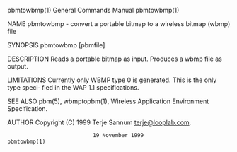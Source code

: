 pbmtowbmp(1)               General Commands Manual               pbmtowbmp(1)

NAME
       pbmtowbmp - convert a portable bitmap to a wireless bitmap (wbmp) file

SYNOPSIS
       pbmtowbmp [pbmfile]

DESCRIPTION
       Reads a portable bitmap as input.  Produces a wbmp file as output.

LIMITATIONS
       Currently  only WBMP type 0 is generated. This is the only type speci‐
       fied in the WAP 1.1 specifications.

SEE ALSO
       pbm(5), wbmptopbm(1), Wireless Application Environment Specification.

AUTHOR
       Copyright (C) 1999 Terje Sannum <terje@looplab.com>.

                               19 November 1999                  pbmtowbmp(1)
